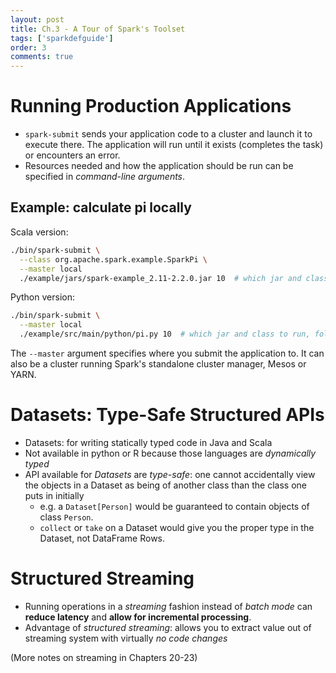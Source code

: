 ```yaml
---
layout: post
title: Ch.3 - A Tour of Spark's Toolset
tags: ['sparkdefguide']
order: 3
comments: true
---
```


# Running Production Applications

- `spark-submit` sends your application code to a cluster and launch it to execute there. The application will run until it exists (completes the task) or encounters an error.
- Resources needed and how the application should be run can be specified in *command-line arguments*.

## Example: calculate pi locally

Scala version:

```bash
./bin/spark-submit \
  --class org.apache.spark.example.SparkPi \
  --master local
  ./example/jars/spark-example_2.11-2.2.0.jar 10  # which jar and class to run, followed by the argument
```

Python version:

```bash
./bin/spark-submit \
  --master local
  ./example/src/main/python/pi.py 10  # which jar and class to run, followed by the argument
```

The `--master` argument specifies where you submit the application to. It can also be a cluster running Spark's standalone cluster manager, Mesos or YARN.

# Datasets: Type-Safe Structured APIs

- Datasets: for writing statically typed code in Java and Scala
- Not available in python or R because those languages are *dynamically typed*
- API available for *Datasets* are *type-safe*: one cannot accidentally view the objects in a Dataset as being of another class than the class one puts in initially
	- e.g. a `Dataset[Person]` would be guaranteed to contain objects of class `Person`.
    - `collect` or `take` on a Dataset would give you the proper type in the Dataset, not DataFrame Rows.

# Structured Streaming

- Running operations in a *streaming* fashion instead of *batch mode* can **reduce latency** and **allow for incremental processing**.
- Advantage of *structured streaming*: allows you to extract value out of streaming system with virtually *no code changes*

(More notes on streaming in Chapters 20-23)